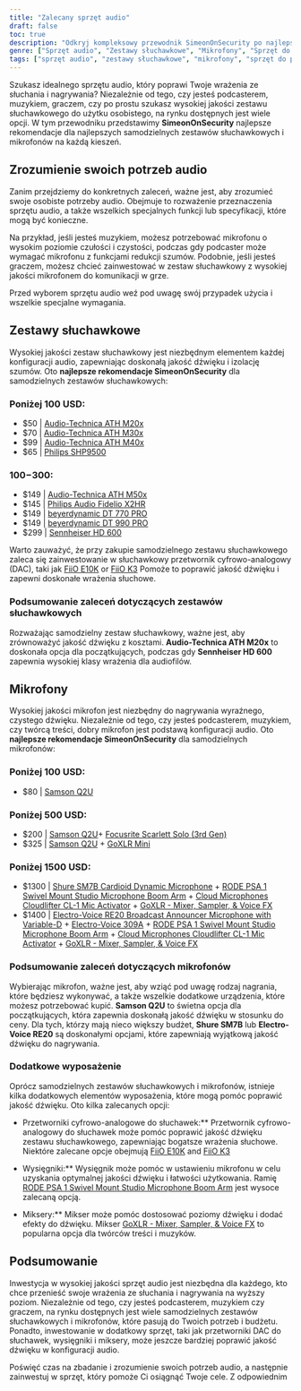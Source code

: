```yaml
---
title: "Zalecany sprzęt audio"
draft: false
toc: true
description: "Odkryj kompleksowy przewodnik SimeonOnSecurity po najlepszych samodzielnych zestawach słuchawkowych i mikrofonach, w tym niedrogich opcjach, takich jak Audio-Technica ATH M20x i wysokiej klasy produktach, takich jak Sennheiser HD 600."
genre: ["Sprzęt audio", "Zestawy słuchawkowe", "Mikrofony", "Sprzęt do podcastingu", "Sprzęt do nagrywania muzyki", "Zestawy słuchawkowe do gier", "Akcesoria audio", "Profesjonalny sprzęt audio", "Budżetowy sprzęt audio", "Sprzęt dźwiękowy"]
tags: ["sprzęt audio", "zestawy słuchawkowe", "mikrofony", "sprzęt do podcastingu", "sprzęt do nagrywania muzyki", "zestawy słuchawkowe do gier", "akcesoria audio", "profesjonalny sprzęt audio", "budżetowy sprzęt audio", "sprzęt dźwiękowy", "Audio-Technica ATH M20x", "Audio-Technica ATH M30x", "Audio-Technica ATH M40x", "Philips SHP9500", "Audio-Technica ATH M50x", "Philips Audio Fidelio X2HR", "beyerdynamic DT 770 PRO", "beyerdynamic DT 990 PRO", "Sennheiser HD 600", "Samson Q2U", "Focusrite Scarlett Solo", "GoXLR Mini", "Shure SM7B", "RODE PSA 1", "Cloud Microphones Cloudlifter CL-1", "Electro-Voice RE20", "Electro-Voice 309A", "przetworniki cyfrowo-analogowe do słuchawek", "ramiona wysięgnika", "miksery", "profesjonalny sprzęt audio", "rekomendacje najlepszego sprzętu audio"]
---
```


Szukasz idealnego sprzętu audio, który poprawi Twoje wrażenia ze słuchania i nagrywania? Niezależnie od tego, czy jesteś podcasterem, muzykiem, graczem, czy po prostu szukasz wysokiej jakości zestawu słuchawkowego do użytku osobistego, na rynku dostępnych jest wiele opcji. W tym przewodniku przedstawimy **SimeonOnSecurity** najlepsze rekomendacje dla najlepszych samodzielnych zestawów słuchawkowych i mikrofonów na każdą kieszeń.

## Zrozumienie swoich potrzeb audio

Zanim przejdziemy do konkretnych zaleceń, ważne jest, aby zrozumieć swoje osobiste potrzeby audio. Obejmuje to rozważenie przeznaczenia sprzętu audio, a także wszelkich specjalnych funkcji lub specyfikacji, które mogą być konieczne.

Na przykład, jeśli jesteś muzykiem, możesz potrzebować mikrofonu o wysokim poziomie czułości i czystości, podczas gdy podcaster może wymagać mikrofonu z funkcjami redukcji szumów. Podobnie, jeśli jesteś graczem, możesz chcieć zainwestować w zestaw słuchawkowy z wysokiej jakości mikrofonem do komunikacji w grze.

Przed wyborem sprzętu audio weź pod uwagę swój przypadek użycia i wszelkie specjalne wymagania.

## Zestawy słuchawkowe

Wysokiej jakości zestaw słuchawkowy jest niezbędnym elementem każdej konfiguracji audio, zapewniając doskonałą jakość dźwięku i izolację szumów. Oto **najlepsze rekomendacje SimeonOnSecurity** dla samodzielnych zestawów słuchawkowych:

### Poniżej 100 USD:

- $50 | [Audio-Technica ATH M20x](https://amzn.to/2TVE252)
- $70 | [Audio-Technica ATH M30x](https://amzn.to/3aGF2Qs)
- $99 | [Audio-Technica ATH M40x](https://amzn.to/2RMkYDv)
- $65 | [Philips SHP9500](https://amzn.to/2RngkNb)

### $100-$300:

- $149 | [Audio-Technica ATH M50x](https://amzn.to/2GozWu9)        
- $145 | [Philips Audio Fidelio X2HR](https://amzn.to/2GozWu9)        
- $149 | [beyerdynamic DT 770 PRO](https://amzn.to/30P8jDY)     
- $149 | [beyerdynamic DT 990 PRO](https://amzn.to/37r9SdI)     
- $299 | [Sennheiser HD 600](https://amzn.to/30QLDDj)

Warto zauważyć, że przy zakupie samodzielnego zestawu słuchawkowego zaleca się zainwestowanie w słuchawkowy przetwornik cyfrowo-analogowy (DAC), taki jak [FiiO E10K](https://amzn.to/312xdQJ) or [FiiO K3](https://amzn.to/2uzpo8B) Pomoże to poprawić jakość dźwięku i zapewni doskonałe wrażenia słuchowe.

### Podsumowanie zaleceń dotyczących zestawów słuchawkowych

Rozważając samodzielny zestaw słuchawkowy, ważne jest, aby zrównoważyć jakość dźwięku z kosztami. **Audio-Technica ATH M20x** to doskonała opcja dla początkujących, podczas gdy **Sennheiser HD 600** zapewnia wysokiej klasy wrażenia dla audiofilów.

## Mikrofony

Wysokiej jakości mikrofon jest niezbędny do nagrywania wyraźnego, czystego dźwięku. Niezależnie od tego, czy jesteś podcasterem, muzykiem, czy twórcą treści, dobry mikrofon jest podstawą konfiguracji audio. Oto **najlepsze rekomendacje SimeonOnSecurity** dla samodzielnych mikrofonów:

### Poniżej 100 USD:

- $80 | [Samson Q2U](https://amzn.to/2GkpbZA)

### Poniżej 500 USD:

- $200 | [Samson Q2U](https://amzn.to/2GkpbZA)+ [Focusrite Scarlett Solo (3rd Gen)](https://amzn.to/2ux8kA6)
- $325 | [Samson Q2U](https://amzn.to/2GkpbZA) + [GoXLR Mini](https://amzn.to/37oB6BC)

### Poniżej 1500 USD:

- $1300 | [Shure SM7B Cardioid Dynamic Microphone](https://amzn.to/36m9Gel) + [RODE PSA 1 Swivel Mount Studio Microphone Boom Arm](https://amzn.to/2tFgUwY) + [Cloud Microphones Cloudlifter CL-1 Mic Activator](https://amzn.to/2TUBi7W) + [GoXLR - Mixer, Sampler, & Voice FX](https://amzn.to/2tOcQdF)
- $1400 | [Electro-Voice RE20 Broadcast Announcer Microphone with Variable-D](https://amzn.to/37s5uep)  + [Electro-Voice 309A](https://amzn.to/36mRhxV) + [RODE PSA 1 Swivel Mount Studio Microphone Boom Arm](https://amzn.to/2tFgUwY) + [Cloud Microphones Cloudlifter CL-1 Mic Activator](https://amzn.to/2TUBi7W) + [GoXLR - Mixer, Sampler, & Voice FX](https://amzn.to/2tOcQdF)

### Podsumowanie zaleceń dotyczących mikrofonów

Wybierając mikrofon, ważne jest, aby wziąć pod uwagę rodzaj nagrania, które będziesz wykonywać, a także wszelkie dodatkowe urządzenia, które możesz potrzebować kupić. **Samson Q2U** to świetna opcja dla początkujących, która zapewnia doskonałą jakość dźwięku w stosunku do ceny. Dla tych, którzy mają nieco większy budżet, **Shure SM7B** lub **Electro-Voice RE20** są doskonałymi opcjami, które zapewniają wyjątkową jakość dźwięku do nagrywania.

### Dodatkowe wyposażenie

Oprócz samodzielnych zestawów słuchawkowych i mikrofonów, istnieje kilka dodatkowych elementów wyposażenia, które mogą pomóc poprawić jakość dźwięku. Oto kilka zalecanych opcji:

- Przetworniki cyfrowo-analogowe do słuchawek:** Przetwornik cyfrowo-analogowy do słuchawek może pomóc poprawić jakość dźwięku zestawu słuchawkowego, zapewniając bogatsze wrażenia słuchowe. Niektóre zalecane opcje obejmują [FiiO E10K](https://amzn.to/312xdQJ) and [FiiO K3](https://amzn.to/2uzpo8B)

- Wysięgniki:** Wysięgnik może pomóc w ustawieniu mikrofonu w celu uzyskania optymalnej jakości dźwięku i łatwości użytkowania. Ramię [RODE PSA 1 Swivel Mount Studio Microphone Boom Arm](https://amzn.to/2tFgUwY) jest wysoce zalecaną opcją.

- Miksery:** Mikser może pomóc dostosować poziomy dźwięku i dodać efekty do dźwięku. Mikser [GoXLR - Mixer, Sampler, & Voice FX](https://amzn.to/2tOcQdF) to popularna opcja dla twórców treści i muzyków.

## Podsumowanie

Inwestycja w wysokiej jakości sprzęt audio jest niezbędna dla każdego, kto chce przenieść swoje wrażenia ze słuchania i nagrywania na wyższy poziom. Niezależnie od tego, czy jesteś podcasterem, muzykiem czy graczem, na rynku dostępnych jest wiele samodzielnych zestawów słuchawkowych i mikrofonów, które pasują do Twoich potrzeb i budżetu. Ponadto, inwestowanie w dodatkowy sprzęt, taki jak przetworniki DAC do słuchawek, wysięgniki i miksery, może jeszcze bardziej poprawić jakość dźwięku w konfiguracji audio.

Poświęć czas na zbadanie i zrozumienie swoich potrzeb audio, a następnie zainwestuj w sprzęt, który pomoże Ci osiągnąć Twoje cele. Z odpowiednim

